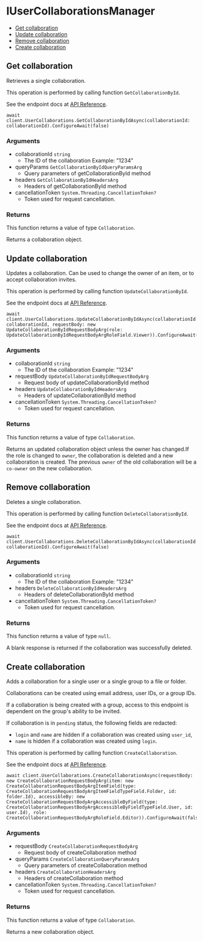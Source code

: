 # IUserCollaborationsManager


- [Get collaboration](#get-collaboration)
- [Update collaboration](#update-collaboration)
- [Remove collaboration](#remove-collaboration)
- [Create collaboration](#create-collaboration)

## Get collaboration

Retrieves a single collaboration.

This operation is performed by calling function `GetCollaborationById`.

See the endpoint docs at
[API Reference](https://developer.box.com/reference/get-collaborations-id/).

<!-- sample get_collaborations_id -->
```
await client.UserCollaborations.GetCollaborationByIdAsync(collaborationId: collaborationId).ConfigureAwait(false)
```

### Arguments

- collaborationId `string`
  - The ID of the collaboration Example: "1234"
- queryParams `GetCollaborationByIdQueryParamsArg`
  - Query parameters of getCollaborationById method
- headers `GetCollaborationByIdHeadersArg`
  - Headers of getCollaborationById method
- cancellationToken `System.Threading.CancellationToken?`
  - Token used for request cancellation.


### Returns

This function returns a value of type `Collaboration`.

Returns a collaboration object.


## Update collaboration

Updates a collaboration.
Can be used to change the owner of an item, or to
accept collaboration invites.

This operation is performed by calling function `UpdateCollaborationById`.

See the endpoint docs at
[API Reference](https://developer.box.com/reference/put-collaborations-id/).

<!-- sample put_collaborations_id -->
```
await client.UserCollaborations.UpdateCollaborationByIdAsync(collaborationId: collaborationId, requestBody: new UpdateCollaborationByIdRequestBodyArg(role: UpdateCollaborationByIdRequestBodyArgRoleField.Viewer)).ConfigureAwait(false)
```

### Arguments

- collaborationId `string`
  - The ID of the collaboration Example: "1234"
- requestBody `UpdateCollaborationByIdRequestBodyArg`
  - Request body of updateCollaborationById method
- headers `UpdateCollaborationByIdHeadersArg`
  - Headers of updateCollaborationById method
- cancellationToken `System.Threading.CancellationToken?`
  - Token used for request cancellation.


### Returns

This function returns a value of type `Collaboration`.

Returns an updated collaboration object unless the owner has changed.If the role is changed to `owner`, the collaboration is deleted
and a new collaboration is created. The previous `owner` of
the old collaboration will be a `co-owner` on the new collaboration.


## Remove collaboration

Deletes a single collaboration.

This operation is performed by calling function `DeleteCollaborationById`.

See the endpoint docs at
[API Reference](https://developer.box.com/reference/delete-collaborations-id/).

<!-- sample delete_collaborations_id -->
```
await client.UserCollaborations.DeleteCollaborationByIdAsync(collaborationId: collaborationId).ConfigureAwait(false)
```

### Arguments

- collaborationId `string`
  - The ID of the collaboration Example: "1234"
- headers `DeleteCollaborationByIdHeadersArg`
  - Headers of deleteCollaborationById method
- cancellationToken `System.Threading.CancellationToken?`
  - Token used for request cancellation.


### Returns

This function returns a value of type `null`.

A blank response is returned if the collaboration was
successfully deleted.


## Create collaboration

Adds a collaboration for a single user or a single group to a file
or folder.

Collaborations can be created using email address, user IDs, or a
group IDs.

If a collaboration is being created with a group, access to
this endpoint is dependent on the group's ability to be invited.

If collaboration is in `pending` status, the following fields
are redacted:
- `login` and `name` are hidden if a collaboration was created
using `user_id`,
-  `name` is hidden if a collaboration was created using `login`.

This operation is performed by calling function `CreateCollaboration`.

See the endpoint docs at
[API Reference](https://developer.box.com/reference/post-collaborations/).

<!-- sample post_collaborations -->
```
await client.UserCollaborations.CreateCollaborationAsync(requestBody: new CreateCollaborationRequestBodyArg(item: new CreateCollaborationRequestBodyArgItemField(type: CreateCollaborationRequestBodyArgItemFieldTypeField.Folder, id: folder.Id), accessibleBy: new CreateCollaborationRequestBodyArgAccessibleByField(type: CreateCollaborationRequestBodyArgAccessibleByFieldTypeField.User, id: user.Id), role: CreateCollaborationRequestBodyArgRoleField.Editor)).ConfigureAwait(false)
```

### Arguments

- requestBody `CreateCollaborationRequestBodyArg`
  - Request body of createCollaboration method
- queryParams `CreateCollaborationQueryParamsArg`
  - Query parameters of createCollaboration method
- headers `CreateCollaborationHeadersArg`
  - Headers of createCollaboration method
- cancellationToken `System.Threading.CancellationToken?`
  - Token used for request cancellation.


### Returns

This function returns a value of type `Collaboration`.

Returns a new collaboration object.


